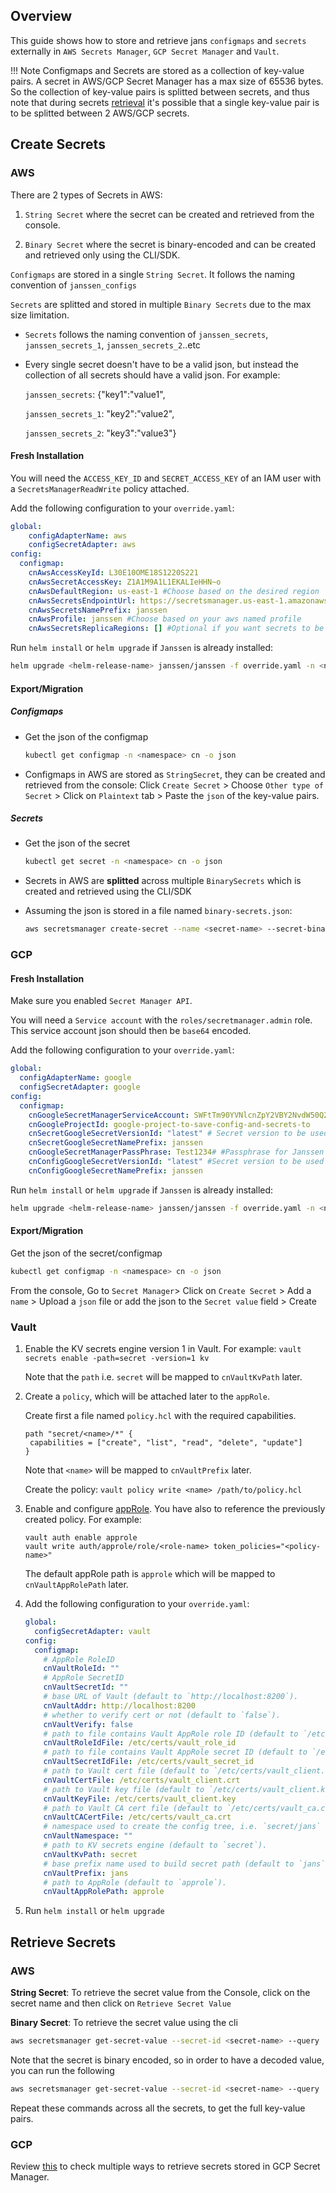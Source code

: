 ## Overview
   This guide shows how to store and retrieve jans `configmaps` and `secrets` externally in `AWS Secrets Manager`, `GCP Secret Manager` and `Vault`.  

!!! Note
    Configmaps and Secrets are stored as a collection of key-value pairs. A secret in AWS/GCP Secret Manager has a max size of 65536 bytes. So the collection of key-value pairs is splitted between secrets, and thus note that during secrets [retrieval](#retrieve-secrets-) it's possible that a single key-value pair is to be splitted between 2 AWS/GCP secrets.

##  Create Secrets

### AWS

There are 2 types of Secrets in AWS:

 1. `String Secret` where the secret can be created and retrieved from the console.

 2. `Binary Secret` where the secret is binary-encoded and can be created and retrieved only using the CLI/SDK.

`Configmaps` are stored in a single `String Secret`. It follows the naming convention of `janssen_configs`

`Secrets` are splitted and stored in multiple `Binary Secrets` due to the max size limitation.

 - `Secrets` follows the naming convention of `janssen_secrets`, `janssen_secrets_1`, `janssen_secrets_2`..etc
 
 - Every single secret doesn't have to be a valid json, but instead the collection of all secrets should have a valid json. For example: 

      `janssen_secrets`: {"key1":"value1",

      `janssen_secrets_1`: "key2":"value2",
      
      `janssen_secrets_2`: "key3":"value3"}




#### Fresh Installation

You will need the `ACCESS_KEY_ID` and `SECRET_ACCESS_KEY` of an IAM user with a `SecretsManagerReadWrite` policy attached.

Add the following configuration to your `override.yaml`:
```yaml
global:
    configAdapterName: aws
    configSecretAdapter: aws 
config:
  configmap:
    cnAwsAccessKeyId: L30E10OME18S1220S221
    cnAwsSecretAccessKey: Z1A1M9A1L1EKALIeHHN~o
    cnAwsDefaultRegion: us-east-1 #Choose based on the desired region
    cnAwsSecretsEndpointUrl: https://secretsmanager.us-east-1.amazonaws.com #Choose based on the desired region
    cnAwsSecretsNamePrefix: janssen
    cnAwsProfile: janssen #Choose based on your aws named profile 
    cnAwsSecretsReplicaRegions: [] #Optional if you want secrets to be replicated. [{"Region": "us-west-1"}, {"Region": "us-west-2"}]
```

Run `helm install` or `helm upgrade` if `Janssen` is already installed:
        
```bash
helm upgrade <helm-release-name> janssen/janssen -f override.yaml -n <namespace>
```

#### Export/Migration

##### Configmaps 
- Get the json of the configmap
  ```bash
  kubectl get configmap -n <namespace> cn -o json 
  ```

- Configmaps in AWS are stored as `StringSecret`, they can be created and retrieved from the console:
  Click `Create Secret` > Choose `Other type of Secret` > Click on `Plaintext` tab > Paste the `json` of the key-value pairs.

##### Secrets
- Get the json of the secret
  ```bash
  kubectl get secret -n <namespace> cn -o json 
  ```

- Secrets in AWS are **splitted** across multiple `BinarySecrets` which is created and retrieved using the CLI/SDK

- Assuming the json is stored in a file named `binary-secrets.json`:
  ```bash
  aws secretsmanager create-secret --name <secret-name> --secret-binary fileb://binary-secrets.json --region <secret-region>
  ```


### GCP 

#### Fresh Installation
Make sure you enabled `Secret Manager API`.

You will need a `Service account` with the `roles/secretmanager.admin` role. This service account json should then be `base64` encoded.

Add the following configuration to your `override.yaml`:
```yaml
global:
  configAdapterName: google
  configSecretAdapter: google 
config:
  configmap:
    cnGoogleSecretManagerServiceAccount: SWFtTm90YVNlcnZpY2VBY2NvdW50Q2hhbmdlTWV0b09uZQo= #base64 encoded service account json
    cnGoogleProjectId: google-project-to-save-config-and-secrets-to
    cnSecretGoogleSecretVersionId: "latest" # Secret version to be used for secret configuration. Defaults to latest and should normally always stay that way. 
    cnSecretGoogleSecretNamePrefix: janssen
    cnGoogleSecretManagerPassPhrase: Test1234# #Passphrase for Janssen secret in Google Secret Manager. Used for encrypting and decrypting data from Google's Secret Manager. 
    cnConfigGoogleSecretVersionId: "latest" #Secret version to be used for configuration. Defaults to latest and should normally always stay that way.
    cnConfigGoogleSecretNamePrefix: janssen
```    

Run `helm install` or `helm upgrade` if `Janssen` is already installed:
        
```bash
helm upgrade <helm-release-name> janssen/janssen -f override.yaml -n <namespace>
```


#### Export/Migration 


Get the json of the secret/configmap
```bash
kubectl get configmap -n <namespace> cn -o json 
```

From the console, Go to `Secret Manager`> Click on `Create Secret` > Add a `name` > Upload a `json` file or add the json to the `Secret value` field > Create

### Vault

1.  Enable the KV secrets engine version 1 in Vault. For example:
    `vault secrets enable -path=secret -version=1 kv`

    Note that the `path` i.e. `secret` will be mapped to `cnVaultKvPath` later.

2.  Create a `policy`, which will be attached later to the `appRole`.

    Create first a file named `policy.hcl` with the required capabilities.
    ```
    path "secret/<name>/*" {
     capabilities = ["create", "list", "read", "delete", "update"]
    }  
    ```

    Note that `<name>` will be mapped to `cnVaultPrefix` later.

    Create the policy:
    `vault policy write <name> /path/to/policy.hcl`


3.  Enable and configure [appRole](https://developer.hashicorp.com/vault/docs/auth/approle#configuration). You have also to reference the previously created policy. For example:
    ```
    vault auth enable approle
    vault write auth/approle/role/<role-name> token_policies="<policy-name>"
    ```

    The default appRole path is `approle` which will be mapped to `cnVaultAppRolePath` later.

4.  Add the following configuration to your `override.yaml`:

    ```yaml
    global:
      configSecretAdapter: vault
    config:
      configmap:  
        # AppRole RoleID
        cnVaultRoleId: ""
        # AppRole SecretID
        cnVaultSecretId: ""
        # base URL of Vault (default to `http://localhost:8200`).
        cnVaultAddr: http://localhost:8200
        # whether to verify cert or not (default to `false`).
        cnVaultVerify: false
        # path to file contains Vault AppRole role ID (default to `/etc/certs/vault_role_id`).
        cnVaultRoleIdFile: /etc/certs/vault_role_id
        # path to file contains Vault AppRole secret ID (default to `/etc/certs/vault_secret_id`).
        cnVaultSecretIdFile: /etc/certs/vault_secret_id
        # path to Vault cert file (default to `/etc/certs/vault_client.crt`).
        cnVaultCertFile: /etc/certs/vault_client.crt
        # path to Vault key file (default to `/etc/certs/vault_client.key`).
        cnVaultKeyFile: /etc/certs/vault_client.key
        # path to Vault CA cert file (default to `/etc/certs/vault_ca.crt`). This file will be used if it exists and `CN_SECRET_VAULT_VERIFY` set to `true`.
        cnVaultCACertFile: /etc/certs/vault_ca.crt
        # namespace used to create the config tree, i.e. `secret/jans` (default to empty string).
        cnVaultNamespace: ""
        # path to KV secrets engine (default to `secret`).
        cnVaultKvPath: secret 
        # base prefix name used to build secret path (default to `jans`).
        cnVaultPrefix: jans
        # path to AppRole (default to `approle`).
        cnVaultAppRolePath: approle
    ```
5.  Run `helm install` or `helm upgrade`

## Retrieve Secrets 
### AWS
**String Secret**: To retrieve the secret value from the Console, click on the secret name and then click on `Retrieve Secret Value`

**Binary Secret**: To retrieve the secret value using the cli
```bash
aws secretsmanager get-secret-value --secret-id <secret-name> --query 'SecretBinary' --output text --region <secret-region>
```

Note that the secret is binary encoded, so in order to have a decoded value, you can run the following
```bash
aws secretsmanager get-secret-value --secret-id <secret-name> --query 'SecretBinary' --output text --region <secret-region> | base64 --decode
```

Repeat these commands across all the secrets, to get the full key-value pairs.

### GCP 

Review [this](https://cloud.google.com/secret-manager/docs/access-secret-version#secretmanager-access-secret-version-console) to check multiple ways to retrieve secrets stored in GCP Secret Manager.
